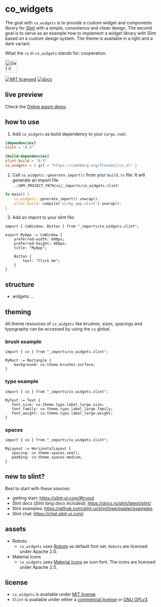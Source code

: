 <!--
SPDX-FileCopyrightText: 2022 Florian Blasius <co_sl@tutanota.com>
SPDX-License-Identifier: MIT
-->

# co_widgets

The goal with `co_widgets` is to provide a custom widget and components library for [Slint](https://slint-ui.com/) with a simple, consistence and clean design. The second goal is to serve as an example how to implement a widget library with Slint based on a custom design system. The theme is available in a light and a dark variant.

What the `co` in `co_widgets` stands for: cooperation.

<a href="https://codeberg.org/flovansl/co_sl">
    <img alt="Get it on Codeberg" src="https://get-it-on.codeberg.org/get-it-on-blue-on-white.png" height="40">
</a>

[![MIT licensed](https://img.shields.io/badge/license-MIT-blue.svg)](../../LICENSES/MIT.txt)
[![docs](https://img.shields.io/badge/docs-latest-orange.svg)](https://flovansl.codeberg.page/snapshots/docs/co_widgets/)

## live preview

Check the [Online wasm demo](https://flovansl.codeberg.page/snapshots/widgets/).


## how to use

1. Add `co_widgets` as build dependency to your `Cargo.toml`:

```toml
[dependencies]
slint = "0.3"

[build-dependencies]
slint-build = "0.3"
co_widgets = { git = "https://codeberg.org/flovansl/co_sl" }
```

2. Call `co_widgets::generate_import()` from your `build.rs` file. It will generate an import file `../$MY_PROJECT_PATH/ui/_imports/co_widgets.slint`:

```rust
fn main() {
    co_widgets::generate_import().unwrap();
    slint_build::compile("ui/my_app.slint").unwrap();
}
```

3. Add an import to your slint file:

```slint,no-preview
import { CoWindow, Button } from "_imports/co_widgets.slint";

export MyApp := CoWindow {
    preferred-width: 600px;
    preferred-height: 400px;
    title: "MyApp";

    Button {
        text: "Click me";
    }
}
```

## structure

* widgets: ...


## theming

All theme resources of `co_widgets` like brushes, sizes, spacings and typography can be accessed by using the  `co` global.

### brush example

```
import { co } from "_imports/co_widgets.slint";

MyRect := Rectangle {
    background: co.theme.brushes.surface;
}
```

### typo example

```
import { co } from "_imports/co_widgets.slint";

MyText := Text {
   font_size: co.theme.typo.label_large.size;
   font_family: co.theme.typo.label_large.family;
   font_weight: co.theme.typo.label_large.weight;
}
```

### spaces

```
import { co } from "_imports/co_widgets.slint";

MyLayout := HorizontalLayout {
   spacing: co.theme.spaces.small;
   padding: co.theme.spaces.medium;
}
```

## new to slint?

Best to start with these sources:

* getting start: https://slint-ui.com/#tryout
* Slint docs (*Slint lang docs included*): https://docs.rs/slint/latest/slint/
* Slint examples: https://github.com/slint-ui/slint/tree/master/examples
* Slint chat: https://chat.slint-ui.com/

## assets

* Roboto
    * `co_widgets` uses [Roboto](https://fonts.google.com/specimen/Roboto) as default font set. `Roboto` are licensed under Apache 2.0.
* Material Icons
    * `co_widgets` uses [Material Icons](https://fonts.google.com/icons) as icon font. The icons are licensed under Apache 2.0.


## license

* `co_widgets` is available under [MIT license](LICENSE-MIT)
* `Slint` is available under either a [commercial license](https://github.com/slint-ui/slint/blob/master/LICENSES/LicenseRef-Slint-commercial.md)
or [GNU GPLv3](https://github.com/slint-ui/slint/blob/master/LICENSES/GPL-3.0-only.txt).
